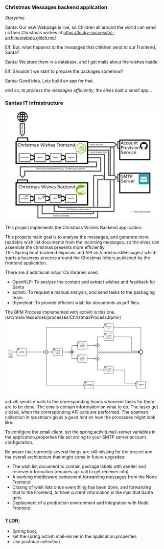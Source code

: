 ### Christmas Messages backend application

*Storytime*

Santa: Our new Webpage is live, so Children all around the world can send us their Christmas wishes at https://lucky-successful-arrhinceratops.glitch.me/ 

Elf: But, what happens to the messages that children send to our Frontend, Santa?

Santa: We store them in a database, and I get mails about the wishes inside.

Elf: Shouldn't we start to prepare the packages somehow?

Santa: Good idea. Lets build an app for that.  

*and so, to process the messages efficiently, the elves built a small app...*

### Santas IT Infrastructure

![Overall Architecture](./architecture.png)

This project implements the Christmas Wishes Backend application.

This projects main goal is to analyse the messages, and generate more readable wish list documents from the incoming messages, so the elves can assemble the christmas presents more efficiently.   
This Spring boot backend exposes and API on /christmasMessages/ which starts a business process around the Christmas letters published by the frontend application.
  
There are 3 additional major OS libraries used.
* OpenNLP: To analyse the content and extract wishes and feedback for Santa
* activiti: To request a manual analysis, and send tasks to the packaging team
* thymeleaf: To provide efficient wish list documents as pdf files.


The BPM Process implemented with activiti is this one. (src/main/resources/processes/ChristmasProcess.bpmn) 
![Implemtented BPM Process](./process.PNG)

activiti sends emails to the corresponding teams whenever tasks for them are to be done. The emails contain information on what to do. The tasks get closed, when the corresponding API calls are performed.
The postman collection in /postman/ gives a good hint on how the processes might look like.

To configure the email client, set the spring.activiti.mail-server variables in the application.properties file according to your SMTP server account configuration. 

Be aware that currently several things are still missing for the project and the overall architecture that might come in future upgrades:
* The wish list document to contain package labels with sender and receiver information (requires api call to get receiver info)
* A working middleware component forwarding messages from the Node Frontend.
* Closing of wish lists once everything has been done, and forwarding that to the Frontend, to have current information in the mail that Santa gets. 
* Deployment of a production environment and integration with Node Frontend.  

### TLDR; 
* Spring boot,  
* set the spring.activiti.mail-server in the application.properties
* Use postman collection



